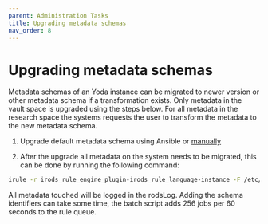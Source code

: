 ```yaml
---
parent: Administration Tasks
title: Upgrading metadata schemas
nav_order: 8
---
```

# Upgrading metadata schemas

Metadata schemas of an Yoda instance can be migrated to newer version or other metadata schema if a transformation exists.
Only metadata in the vault space is upgraded using the steps below.
For all metadata in the research space the systems requests the user to transform the metadata to the new metadata schema.

1. Upgrade default metadata schema using Ansible or [manually](../administration/installing-metadata-schemas.md)

2. After the upgrade all metadata on the system needs to be migrated, this can be done by running the following command:
```bash
irule -r irods_rule_engine_plugin-irods_rule_language-instance -F /etc/irods/yoda-ruleset/tools/check-metadata-for-schema-updates.r
```
All metadata touched will be logged in the rodsLog.
Adding the schema identifiers can take some time, the batch script adds 256 jobs per 60 seconds to the rule queue.
